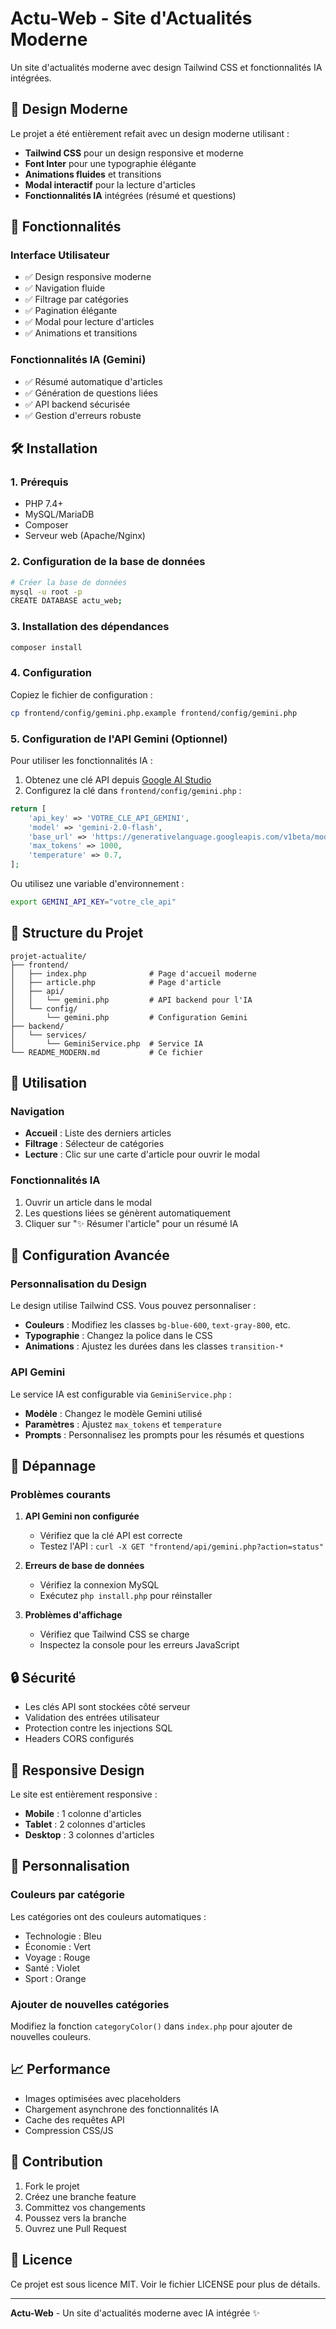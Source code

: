 # Actu-Web - Site d'Actualités Moderne

Un site d'actualités moderne avec design Tailwind CSS et fonctionnalités IA intégrées.

## 🎨 Design Moderne

Le projet a été entièrement refait avec un design moderne utilisant :

- **Tailwind CSS** pour un design responsive et moderne
- **Font Inter** pour une typographie élégante
- **Animations fluides** et transitions
- **Modal interactif** pour la lecture d'articles
- **Fonctionnalités IA** intégrées (résumé et questions)

## 🚀 Fonctionnalités

### Interface Utilisateur
- ✅ Design responsive moderne
- ✅ Navigation fluide
- ✅ Filtrage par catégories
- ✅ Pagination élégante
- ✅ Modal pour lecture d'articles
- ✅ Animations et transitions

### Fonctionnalités IA (Gemini)
- ✅ Résumé automatique d'articles
- ✅ Génération de questions liées
- ✅ API backend sécurisée
- ✅ Gestion d'erreurs robuste

## 🛠️ Installation

### 1. Prérequis
- PHP 7.4+
- MySQL/MariaDB
- Composer
- Serveur web (Apache/Nginx)

### 2. Configuration de la base de données
```bash
# Créer la base de données
mysql -u root -p
CREATE DATABASE actu_web;
```

### 3. Installation des dépendances
```bash
composer install
```

### 4. Configuration
Copiez le fichier de configuration :
```bash
cp frontend/config/gemini.php.example frontend/config/gemini.php
```

### 5. Configuration de l'API Gemini (Optionnel)

Pour utiliser les fonctionnalités IA :

1. Obtenez une clé API depuis [Google AI Studio](https://makersuite.google.com/app/apikey)
2. Configurez la clé dans `frontend/config/gemini.php` :

```php
return [
    'api_key' => 'VOTRE_CLE_API_GEMINI',
    'model' => 'gemini-2.0-flash',
    'base_url' => 'https://generativelanguage.googleapis.com/v1beta/models/',
    'max_tokens' => 1000,
    'temperature' => 0.7,
];
```

Ou utilisez une variable d'environnement :
```bash
export GEMINI_API_KEY="votre_cle_api"
```

## 📁 Structure du Projet

```
projet-actualite/
├── frontend/
│   ├── index.php              # Page d'accueil moderne
│   ├── article.php            # Page d'article
│   ├── api/
│   │   └── gemini.php         # API backend pour l'IA
│   └── config/
│       └── gemini.php         # Configuration Gemini
├── backend/
│   └── services/
│       └── GeminiService.php  # Service IA
└── README_MODERN.md           # Ce fichier
```

## 🎯 Utilisation

### Navigation
- **Accueil** : Liste des derniers articles
- **Filtrage** : Sélecteur de catégories
- **Lecture** : Clic sur une carte d'article pour ouvrir le modal

### Fonctionnalités IA
1. Ouvrir un article dans le modal
2. Les questions liées se génèrent automatiquement
3. Cliquer sur "✨ Résumer l'article" pour un résumé IA

## 🔧 Configuration Avancée

### Personnalisation du Design
Le design utilise Tailwind CSS. Vous pouvez personnaliser :

- **Couleurs** : Modifiez les classes `bg-blue-600`, `text-gray-800`, etc.
- **Typographie** : Changez la police dans le CSS
- **Animations** : Ajustez les durées dans les classes `transition-*`

### API Gemini
Le service IA est configurable via `GeminiService.php` :

- **Modèle** : Changez le modèle Gemini utilisé
- **Paramètres** : Ajustez `max_tokens` et `temperature`
- **Prompts** : Personnalisez les prompts pour les résumés et questions

## 🐛 Dépannage

### Problèmes courants

1. **API Gemini non configurée**
   - Vérifiez que la clé API est correcte
   - Testez l'API : `curl -X GET "frontend/api/gemini.php?action=status"`

2. **Erreurs de base de données**
   - Vérifiez la connexion MySQL
   - Exécutez `php install.php` pour réinstaller

3. **Problèmes d'affichage**
   - Vérifiez que Tailwind CSS se charge
   - Inspectez la console pour les erreurs JavaScript

## 🔒 Sécurité

- Les clés API sont stockées côté serveur
- Validation des entrées utilisateur
- Protection contre les injections SQL
- Headers CORS configurés

## 📱 Responsive Design

Le site est entièrement responsive :
- **Mobile** : 1 colonne d'articles
- **Tablet** : 2 colonnes d'articles  
- **Desktop** : 3 colonnes d'articles

## 🎨 Personnalisation

### Couleurs par catégorie
Les catégories ont des couleurs automatiques :
- Technologie : Bleu
- Économie : Vert
- Voyage : Rouge
- Santé : Violet
- Sport : Orange

### Ajouter de nouvelles catégories
Modifiez la fonction `categoryColor()` dans `index.php` pour ajouter de nouvelles couleurs.

## 📈 Performance

- Images optimisées avec placeholders
- Chargement asynchrone des fonctionnalités IA
- Cache des requêtes API
- Compression CSS/JS

## 🤝 Contribution

1. Fork le projet
2. Créez une branche feature
3. Committez vos changements
4. Poussez vers la branche
5. Ouvrez une Pull Request

## 📄 Licence

Ce projet est sous licence MIT. Voir le fichier LICENSE pour plus de détails.

---

**Actu-Web** - Un site d'actualités moderne avec IA intégrée ✨ 